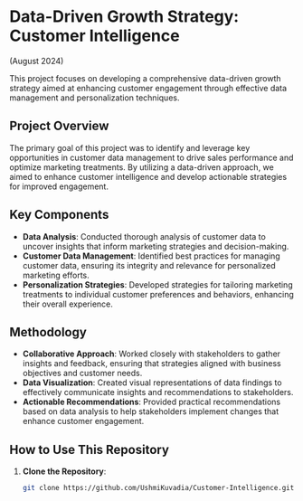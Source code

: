 # Data-Driven Growth Strategy: Customer Intelligence 
(August 2024)

This project focuses on developing a comprehensive data-driven growth strategy aimed at enhancing customer engagement through effective data management and personalization techniques.

## Project Overview

The primary goal of this project was to identify and leverage key opportunities in customer data management to drive sales performance and optimize marketing treatments. By utilizing a data-driven approach, we aimed to enhance customer intelligence and develop actionable strategies for improved engagement.

## Key Components

- **Data Analysis**: Conducted thorough analysis of customer data to uncover insights that inform marketing strategies and decision-making.
- **Customer Data Management**: Identified best practices for managing customer data, ensuring its integrity and relevance for personalized marketing efforts.
- **Personalization Strategies**: Developed strategies for tailoring marketing treatments to individual customer preferences and behaviors, enhancing their overall experience.

## Methodology

- **Collaborative Approach**: Worked closely with stakeholders to gather insights and feedback, ensuring that strategies aligned with business objectives and customer needs.
- **Data Visualization**: Created visual representations of data findings to effectively communicate insights and recommendations to stakeholders.
- **Actionable Recommendations**: Provided practical recommendations based on data analysis to help stakeholders implement changes that enhance customer engagement.

## How to Use This Repository

1. **Clone the Repository**:
   ```bash
   git clone https://github.com/UshmiKuvadia/Customer-Intelligence.git
